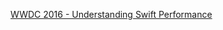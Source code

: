 [WWDC 2016 - Understanding Swift Performance](https://developer.apple.com/videos/play/wwdc2016/416/)  
